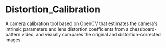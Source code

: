 # Distortion_Calibration
A camera calibration tool based on OpenCV that estimates the camera's intrinsic parameters and lens distortion coefficients from a chessboard-pattern video, and visually compares the original and distortion-corrected images.
